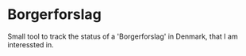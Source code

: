 # Borgerforslag

Small tool to track the status of a 'Borgerforslag' in Denmark, that I
am interessted in.

